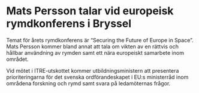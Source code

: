 # Mats Persson talar vid europeisk rymdkonferens i Bryssel

Temat för årets rymdkonferens är “Securing the Future of Europe in Space”. Mats Persson kommer bland annat att tala om vikten av en rättvis och hållbar användning av rymden samt ett nära europeiskt samarbete inom området.

Vid mötet i ITRE\-utskottet kommer utbildningsministern att presentera prioriteringarna för det svenska ordförandeskapet i EU:s ministerråd inom områdena forskning och rymd samt svara på ledamöternas frågor.
